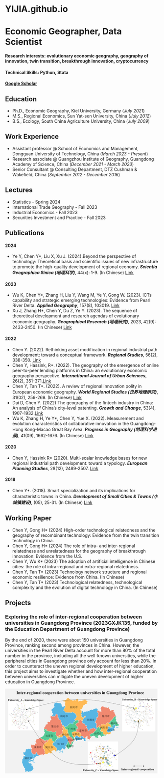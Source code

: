 # YIJIA.github.io

# Economic Geographer, Data Scientist

#### Research interests: evolutionary economic geography, geography of innovation, twin transition, breakthrough innovation, cryptocurrency
#### Technical Skills: Python, Stata
#### [Google Scholar](https://scholar.google.com/citations?user=yJg1axYAAAAJ&hl=en&oi=sra )

## Education
- Ph.D., Economic Geography, Kiel University, Germany (_July 2021_)								       		
- M.S., Regional Economics, Sun Yat-sen University, China (_July 2012_)	 			        		
- B.S., Ecology, South China Agriculture University, China (_July 2009_)

## Work Experience
- Assistant professor @ School of Economics and Management, Dongguan University of Technology, China (_March 2023 - Present_)							       		
- Research associate @ Guangzhou Institute of Geography, Guangdong Academy of Science, China (_December 2021 - March 2023_)			        		
- Senior Consultant @ Consulting Department, DTZ Cushman & Wakefield, China (_September 2012 - December 2016_)

## Lectures
- Statistics - Spring 2024
- International Trade Geography - Fall 2023
- Industrial Economics - Fall 2023 
- Securities Investment and Practice  - Fall 2023

## Publications

#### 2024
- Ye Y, Chen Y*, Liu X, Xu J. (2024).Beyond the perspective of technology: Theoretical basis and scientific issues of new infrastructure to promote the high-quality development of regional economy. **_Scientia Geographica Sinica (地理科学)_**, 44(x): 1-9. (In Chinese)  [Link](https://kns.cnki.net/kcms2/article/abstract?v=9hl5eXOdJcbpR7hDMqaZT7qWPtCXgbHpuUIQ2V5euT1wnQPik_JtM-JL-IuDtKY6GRHBrQvdmeKWc0ZzeXe3latrD0avFx4ak75rM7HXGVIc95GdLIfq-BTFtcuVUCfGhdNaBRWOXtN-hplLcXo2XQ==&uniplatform=NZKPT&language=CHS)

#### 2023
- Wu K, Chen Y*, Zhang H, Liu Y, Wang M, Ye Y, Gong W. (2023). ICTs capability and strategic emerging technologies: Evidence from Pearl River Delta. **_Applied Geography_**, 157(8), 103019. [Link](https://www.sciencedirect.com/science/article/abs/pii/S0143622823001509)
- Xu J, Zhang H*, Chen Y, Du Z, Ye Y. (2023). The sequence of theoretical development and research agendas of evolutionary economic geography. **_Geographical Research (地理研究)_**, 2023, 42(9): 2433-2450. (In Chinese) [Link](https://www.dlyj.ac.cn/CN/abstract/abstract54803.shtml)

#### 2022
- Chen Y. (2022). Rethinking asset modification in regional industrial path development: toward a conceptual framework. **_Regional Studies_**, 56(2), 338-350. [Link](https://www.tandfonline.com/doi/full/10.1080/00343404.2021.1941839)
- Chen Y, Hassink, R*. (2022). The geography of the emergence of online peer-to-peer lending platforms in China: an evolutionary economic geography perspective. **_International Journal of Urban Sciences_**, 26(2), 351-371.[Link](https://www.tandfonline.com/doi/abs/10.1080/12265934.2021.1879664#:~:text=We%20find%20that%20China's%20P2P,P2P%20industry%20could%20build%20on.)
- Chen Y, Tan T*. (2022). A review of regional innovation polity in European economic geography. **_World Regional Studies (世界地理研究)_**, 31(02), 259-269. (In Chinese) [Link](https://sjdlyj.ecnu.edu.cn/CN/10.3969/j.issn.1004-9479.2022.02.2020249)
- Dai D, Chen Y. (2022) The geography of the fintech industry in China: An analysis of China’s city-level patenting. **_Growth and Change_**, 53(4), 1907-1932.[Link](https://onlinelibrary.wiley.com/doi/abs/10.1111/grow.12630)
- Wu K, Zhang H, Ye Y*, Chen Y, Yue X. (2022). Measurement and evolution characteristics of collaborative innovation in the Guangdong-Hong Kong-Macao Great Bay Area. **_Progress in Geography (地理科学进展)_**, 41(09), 1662-1676. (In Chinese) [Link](https://www.progressingeography.com/CN/10.18306/dlkxjz.2022.09.009)

#### 2020
- Chen Y, Hassink R* (2020). Multi-scalar knowledge bases for new regional industrial path development: toward a typology. **_European Planning Studies_**, 28(12), 2489-2507. [Link](https://www.tandfonline.com/doi/full/10.1080/09654313.2020.1724265)

#### 2018
- Chen Y*. (2018). Smart specialization and its implications for characteristic towns in China. **_Development of Small Cities & Towns (小城镇建设)_**, (05), 25-31. (In Chinese) [Link](https://www.cnki.net/KCMS/detail/detail.aspx?dbcode=CJFD&dbname=CJFDLAST2018&filename=XCJS201805006&uniplatform=OVERSEA&v=AzzOUiHzMpfFXxUh73kZw28AGTHvc1NhcKKpH0dt5v1fjfj4hmaTQ2o92ETQElDh)

## Working Paper
- Chen Y, Gong H* (2024) High-order technological relatedness and the geography of recombinant technology: Evidence from the twin transition technology in China.
- Chen Y, Gong H* (2024) The role of intra- and inter-regional relatedness and unrelatedness for the geography of breakthrough innovation: Evidence from the U.S.
- Chen Y, Wu K* (2023) The adoption of artificial intelligence in Chinese cities: the role of intra-regional and extra-regional relatedness.
- Chen Y, Tan T* (2023) Technology network structure and regional economic resilience: Evidence from China. (In Chinese)
- Chen Y, Tan T* (2023) Technological relatedness, technological complexity and the evolution of digital technology in China. (In Chinese)

## Projects
###  Exploring the role of inter-regional cooperation between universities in Guangdong Province (2023GXJK135, funded by the Education Department of Guangdong Province)

By the end of 2020, there were about 150 universities in Guangdong Province, ranking second among provinces in China. However, the universities in the Pearl River Delta account for more than 80% of the total number in the province, including all the well-known universities, while the peripheral cities in Guangdong province only account for less than 20%. 
In order to counteract the uneven regional development of higher education, this project aims to investigate whether and how inter-regional cooperation between universities can mitigate the uneven development of higher education in Guangdong Province.

![EEG Band Discovery](images/图片2.jpg)
